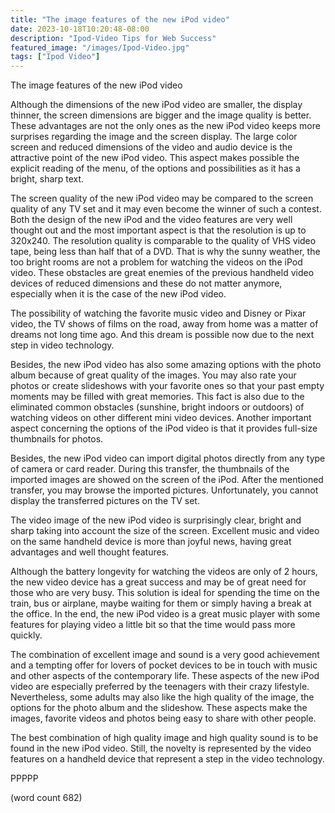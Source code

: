 ```yaml
---
title: "The image features of the new iPod video"
date: 2023-10-18T10:20:48-08:00
description: "Ipod-Video Tips for Web Success"
featured_image: "/images/Ipod-Video.jpg"
tags: ["Ipod Video"]
---
```


The image features of the new iPod video
      
      
Although the dimensions of the new iPod video are smaller, the display thinner, the screen dimensions are bigger and the image quality is better. These advantages are not the only ones as the new iPod video keeps more surprises regarding the image and the screen display. 
      The large color screen and reduced dimensions of the video and audio device is the attractive point of the new iPod video. This aspect makes possible the explicit reading of the menu, of the options and possibilities as it has a bright, sharp text.
      
The screen quality of the new iPod video may be compared to the screen quality of any TV set and it may even become the winner of such a contest. Both the design of the new iPod and the video features are very well thought out and the most important aspect is that the resolution is up to 320x240. The resolution quality is comparable to the quality of VHS video tape, being less than half that of a DVD. That is why the sunny weather, the too bright rooms are not a problem for watching the videos on the iPod video. These obstacles are great enemies of the previous handheld video devices of reduced dimensions and these do not matter anymore, especially when it is the case of the new iPod video.
      
The possibility of watching the favorite music video and Disney or Pixar video, the TV shows of films on the road, away from home was a matter of dreams not long time ago. And this dream is possible now due to the next step in video technology. 
      
Besides, the new iPod video has also some amazing options with the photo album because of great quality of the images. You may also rate your photos or create slideshows with your favorite ones so that your past empty moments may be filled with great memories. This fact is also due to the eliminated common obstacles (sunshine, bright indoors or outdoors) of watching videos on other different mini video devices. Another important aspect concerning the options of the iPod video is that it provides full-size thumbnails for photos.
      
Besides, the new iPod video can import digital photos directly from any type of camera or card reader. During this transfer, the thumbnails of the imported images are showed on the screen of the iPod. After the mentioned transfer, you may browse the imported pictures. Unfortunately, you cannot display the transferred pictures on the TV set.
      
The video image of the new iPod video is surprisingly clear, bright and sharp taking into account the size of the screen. Excellent music and video on the same handheld device is more than joyful news, having great advantages and well thought features. 
      
Although the battery longevity for watching the videos are only of 2 hours, the new video device has a great success and may be of great need for those who are very busy. This solution is ideal for spending the time on the train, bus or airplane, maybe waiting for them or simply having a break at the office. In the end, the new iPod video is a great music player with some features for playing video a little bit so that the time would pass more quickly.  
      
The combination of excellent image and sound is a very good achievement and a tempting offer for lovers of pocket devices to be in touch with music and other aspects of the contemporary life. These aspects of the new iPod video are especially preferred by the teenagers with their crazy lifestyle. Nevertheless, some adults may also like the high quality of the image, the options for the photo album and the slideshow. These aspects make the images, favorite videos and photos being easy to share with other people.
      
The best combination of high quality image and high quality sound is to be found in the new iPod video. Still, the novelty is represented by the video features on a handheld device that represent a step in the video technology.

PPPPP

(word count 682)

